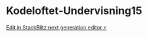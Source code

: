 # Kodeloftet-Undervisning15

[Edit in StackBlitz next generation editor ⚡️](https://stackblitz.com/~/github.com/AndereX-dev/Kodeloftet-Undervisning15)